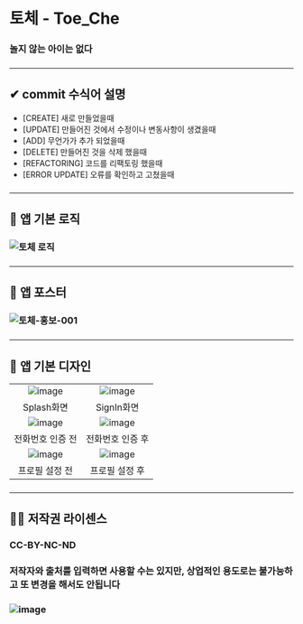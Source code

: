 # 토체 - Toe_Che
### 놀지 않는 아이는 없다
### <hr>
## ✔ commit 수식어 설명
- [CREATE] 새로 만들었을때
- [UPDATE] 만들어진 것에서 수정이나 변동사항이 생겼을때
- [ADD] 무언가가 추가 되었을때
- [DELETE] 만들어진 것을 삭제 했을때
- [REFACTORING] 코드를 리팩토링 했을때
- [ERROR UPDATE] 오류를 확인하고 고쳤을때
### <hr>
## 🧭 앱 기본 로직
### ![토체 로직](https://user-images.githubusercontent.com/67040465/124051750-0f15db80-da58-11eb-98c1-d5cc4ee82925.png)
### <hr>
## 🧭 앱 포스터
### ![토체-홍보-001](https://user-images.githubusercontent.com/67040465/124692672-f0608a80-df18-11eb-84dd-530ef44f7b07.png)
### <hr>
## 📱 앱 기본 디자인
|||
|:--:|:--:|
|![image](https://user-images.githubusercontent.com/67040465/124052258-0d004c80-da59-11eb-9433-05c495cdfe9e.png)|![image](https://user-images.githubusercontent.com/67040465/124052374-3faa4500-da59-11eb-8d30-9fc4fd035aa3.png)|
|Splash화면|SignIn화면|
|![image](https://user-images.githubusercontent.com/67040465/124053073-864c6f00-da5a-11eb-9d9c-640a46581163.png)|![image](https://user-images.githubusercontent.com/67040465/124053258-df1c0780-da5a-11eb-96bc-9743965a5fe9.png)|
|전화번호 인증 전|전화번호 인증 후|
|![image](https://user-images.githubusercontent.com/67040465/124053285-ecd18d00-da5a-11eb-979b-10091a98e391.png)|![image](https://user-images.githubusercontent.com/67040465/124053412-24d8d000-da5b-11eb-9502-846b10c5f565.png)|
|프로필 설정 전|프로필 설정 후|
### <hr>
## 👨‍✈️ 저작권 라이센스
### CC-BY-NC-ND
### 저작자와 출처를 입력하면 사용할 수는 있지만, 상업적인 용도로는 불가능하고 또 변경을 해서도 안됩니다
### ![image](https://user-images.githubusercontent.com/67040465/124205946-4a2e1280-db1d-11eb-9200-eb6f6306531b.png)
